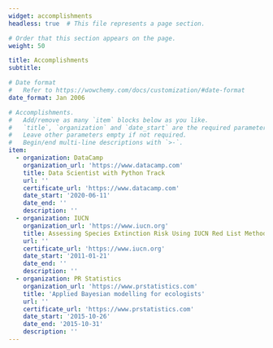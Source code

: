 ```yaml
---
widget: accomplishments
headless: true  # This file represents a page section.

# Order that this section appears on the page.
weight: 50

title: Accomplishments
subtitle:

# Date format
#   Refer to https://wowchemy.com/docs/customization/#date-format
date_format: Jan 2006

# Accomplishments.
#   Add/remove as many `item` blocks below as you like.
#   `title`, `organization` and `date_start` are the required parameters.
#   Leave other parameters empty if not required.
#   Begin/end multi-line descriptions with `>-`.
item:
  - organization: DataCamp
    organization_url: 'https://www.datacamp.com'
    title: Data Scientist with Python Track
    url: ''
    certificate_url: 'https://www.datacamp.com'
    date_start: '2020-06-11'
    date_end: ''
    description: ''
  - organization: IUCN
    organization_url: 'https://www.iucn.org'
    title: Assessing Species Extinction Risk Using IUCN Red List Methodology
    url: ''
    certificate_url: 'https://www.iucn.org'
    date_start: '2011-01-21'
    date_end: ''
    description: ''
  - organization: PR Statistics
    organization_url: 'https://www.prstatistics.com'
    title: 'Applied Bayesian modelling for ecologists'
    url: ''
    certificate_url: 'https://www.prstatistics.com'
    date_start: '2015-10-26'
    date_end: '2015-10-31'
    description: ''
---
```

